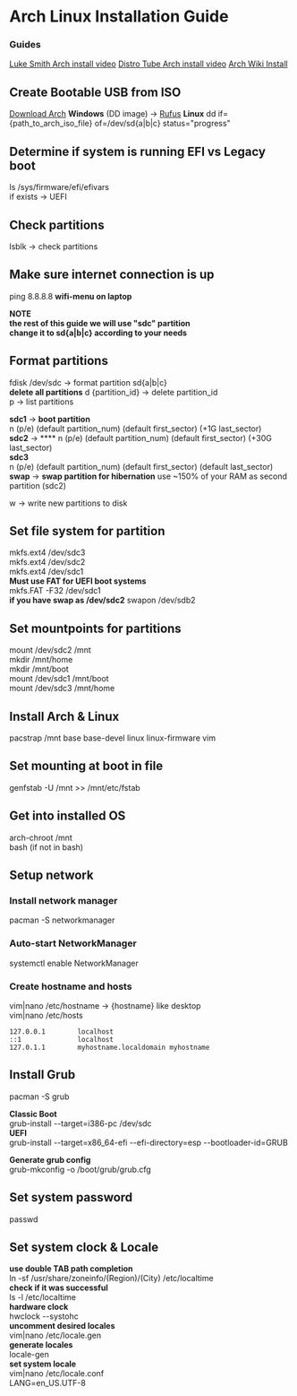 # Arch Linux Installation Guide
### Guides
[Luke Smith Arch install video](https://www.youtube.com/watch?v=4PBqpX0_UOc) 
[Distro Tube Arch install video](https://www.youtube.com/watch?v=PQgyW10xD8s)
[Arch Wiki Install](https://wiki.archlinux.org/index.php/Installation_guide)

## Create Bootable USB from ISO
[Download Arch](https://archlinux.org/download/)
**Windows** (DD image) -> [Rufus](https://rufus.ie/)
**Linux** 
dd if={path_to_arch_iso_file} of=/dev/sd{a|b|c} status="progress"

## Determine if system is running EFI vs Legacy boot
ls /sys/firmware/efi/efivars  
if exists -> UEFI  

## Check partitions
lsblk -> check partitions

## Make sure internet connection is up
ping 8.8.8.8
**wifi-menu on laptop**

**NOTE**  
**the rest of this guide we will use "sdc" partition**  
**change it to sd{a|b|c} according to your needs**  

## Format partitions
fdisk /dev/sdc -> format partition sd{a|b|c}  
**delete all partitions**
d {partition_id} -> delete partition_id  
p -> list partitions  

**sdc1** -> **boot partition**  
n (p/e) (default partition_num) (default first_sector) (+1G last_sector)  
**sdc2** -> ****
n (p/e) (default partition_num) (default first_sector) (+30G last_sector)  
**sdc3**  
n (p/e) (default partition_num) (default first_sector) (default last_sector)   
**swap** -> **swap partition for hibernation**
use ~150% of your RAM as second partition (sdc2)

w -> write new partitions to disk  

## Set file system for partition
mkfs.ext4 /dev/sdc3  
mkfs.ext4 /dev/sdc2  
mkfs.ext4 /dev/sdc1  
**Must use FAT for UEFI boot systems**  
mkfs.FAT -F32 /dev/sdc1  
**if you have swap as /dev/sdc2**
swapon /dev/sdb2

## Set mountpoints for partitions
mount /dev/sdc2 /mnt  
mkdir /mnt/home  
mkdir /mnt/boot  
mount /dev/sdc1 /mnt/boot  
mount /dev/sdc3 /mnt/home  

## Install Arch & Linux
pacstrap /mnt base base-devel linux linux-firmware vim

## Set mounting at boot in file
genfstab -U /mnt >> /mnt/etc/fstab  

## Get into installed OS
arch-chroot /mnt  
bash (if not in bash)  

## Setup network
### Install network manager 
pacman -S networkmanager 
### Auto-start NetworkManager
systemctl enable NetworkManager
### Create hostname and hosts
vim|nano /etc/hostname -> {hostname} like desktop  
vim|nano /etc/hosts  

```
127.0.0.1        localhost  
::1              localhost  
127.0.1.1        myhostname.localdomain	myhostname
```

## Install Grub
pacman -S grub 

**Classic Boot**  
grub-install --target=i386-pc /dev/sdc  
**UEFI**  
grub-install --target=x86_64-efi --efi-directory=esp --bootloader-id=GRUB  

**Generate grub config**  
grub-mkconfig -o /boot/grub/grub.cfg  

## Set system password
passwd  

## Set system clock & Locale
**use double TAB path completion**  
ln -sf /usr/share/zoneinfo/(Region)/(City) /etc/localtime  
**check if it was successful**  
ls -l /etc/localtime  
**hardware clock**  
hwclock --systohc  
**uncomment desired locales**  
vim|nano /etc/locale.gen  
**generate locales**  
locale-gen  
**set system locale**  
vim|nano /etc/locale.conf  
LANG=en_US.UTF-8 
